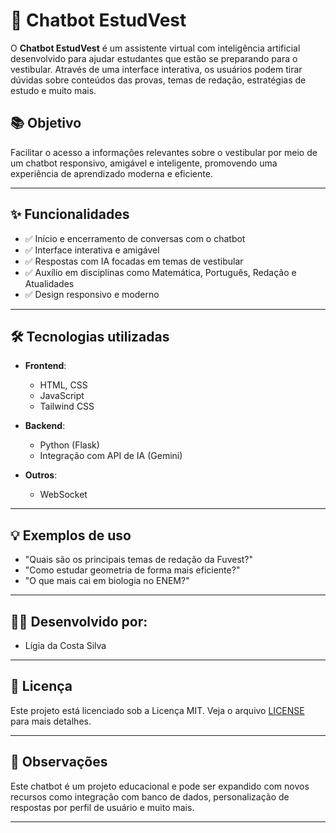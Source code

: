 # 🤖 Chatbot EstudVest

O **Chatbot EstudVest** é um assistente virtual com inteligência artificial desenvolvido para ajudar estudantes que estão se preparando para o vestibular. Através de uma interface interativa, os usuários podem tirar dúvidas sobre conteúdos das provas, temas de redação, estratégias de estudo e muito mais.

## 📚 Objetivo

Facilitar o acesso a informações relevantes sobre o vestibular por meio de um chatbot responsivo, amigável e inteligente, promovendo uma experiência de aprendizado moderna e eficiente.

---

## ✨ Funcionalidades

- ✅ Início e encerramento de conversas com o chatbot
- ✅ Interface interativa e amigável
- ✅ Respostas com IA focadas em temas de vestibular
- ✅ Auxílio em disciplinas como Matemática, Português, Redação e Atualidades
- ✅ Design responsivo e moderno

---

## 🛠 Tecnologias utilizadas

- **Frontend**:
  - HTML, CSS
  - JavaScript
  - Tailwind CSS

- **Backend**:
  - Python (Flask)
  - Integração com API de IA (Gemini)

- **Outros**:
  - WebSocket

---

## 💡 Exemplos de uso

- "Quais são os principais temas de redação da Fuvest?"
- "Como estudar geometria de forma mais eficiente?"
- "O que mais cai em biologia no ENEM?"

---

## 👩🏻 Desenvolvido por:

- Lígia da Costa Silva

---

## 📄 Licença

Este projeto está licenciado sob a Licença MIT. Veja o arquivo [LICENSE](LICENSE) para mais detalhes.

---

## 📝 Observações

Este chatbot é um projeto educacional e pode ser expandido com novos recursos como integração com banco de dados, personalização de respostas por perfil de usuário e muito mais.

---